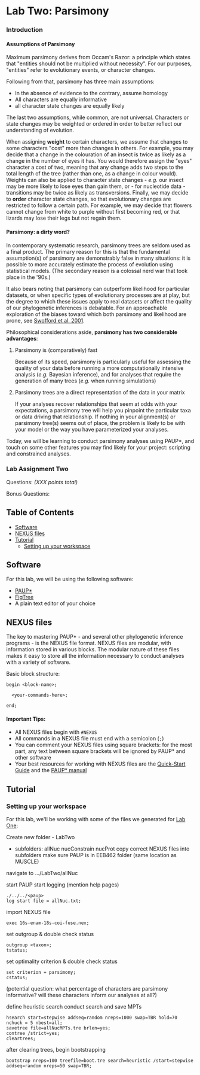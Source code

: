 # Lab Two: Parsimony 

### Introduction

#### Assumptions of Parsimony

Maximum parsimony derives from Occam's Razor: a principle which states that "entities should not be multiplied without necessity". For our purposes, "entities" refer to evolutionary events, or character changes.

Following from that, parsimony has three main assumptions:

- In the absence of evidence to the contrary, assume homology
- All characters are equally informative 
- all character state changes are equally likely

The last two assumptions, while common, are not universal. Characters or state changes may be weighted or ordered in order to better reflect our understanding of evolution.  

When assigning **weight** to certain characters, we assume that changes to some characters "cost" more than changes in others. For example, you may decide that a change in the colouration of an insect is twice as likely as a change in the number of eyes it has. You would therefore assign the "eyes" character a cost of two, meaning that any change adds two steps to the total length of the tree (rather than one, as a change in colour would). Weights can also be applied to character state changes - *e.g.* our insect may be more likely to lose eyes than gain them, or - for nucleotide data - transitions may be twice as likely as transversions. Finally, we may decide to **order** character state changes, so that evolutionary changes are restricted to follow a certain path. For example, we may decide that flowers cannot change from white to purple without first becoming red, or that lizards may lose their legs but not regain them. 

#### Parsimony: a dirty word?

In contemporary systematic research, parsimony trees are seldom used as a final product. The primary reason for this is that the fundamental assumption(s) of parsimony are demonstrably false in many situations: it is possible to more accurately estimate the process of evolution using statistical models. (The secondary reason is a colossal nerd war that took place in the '90s.) 

It also bears noting that parsimony can outperform likelihood for particular datasets, or when specific types of evolutionary processes are at play, but the degree to which these issues apply to real datasets or affect the quality of our phylogenetic inferences is debatable. For an approachable exploration of the biases toward which both parsimony and likelihood are prone, see [Swofford et al. 2001](https://www.jstor.org/stable/pdf/3070852.pdf?casa_token=m9pL7EqYpkgAAAAA:Yel2SDyznRU-RIrrcG2ttZJA0W926pfuWDu19qPuGeLFuUv9ozlXsw8uYtEuwqCsMPS9mhjnyjIA9DTQ6FhaR7uZwnkrHgrc9t9bJMNIwA5DYqxoZr7w).

Philosophical considerations aside, **parsimony has two considerable advantages**:

1. Parsimony is (comparatively) fast

    Because of its speed, parsimony is particularly useful for assessing the quality of your data before running a more computationally intensive analysis (*e.g.* Bayesian inference), and for analyses that require the generation of many trees (*e.g.* when running simulations)

2. Parsimony trees are a direct representation of the data in your matrix

    If your analyses recover relationships that seem at odds with your expectations, a parsimony tree will help you pinpoint the particular taxa or data driving that relationship. If nothing in your alignment(s) or parsimony tree(s) seems out of place, the problem is likely to be with your model or the way you have parameterized your analyses. 
    
Today, we will be learning to conduct parsimony analyses using PAUP*, and touch on some other features you may find likely for your project: scripting and constrained analyses.  


### Lab Assignment Two

Questions: *(XXX points total)*

Bonus Questions: []()

## Table of Contents
- [Software](#software)
- [NEXUS files](#NEXUS-files)
- [Tutorial](#tutorial)
  - [Setting up your workspace](#setting-up-your-workspace) 

## Software

For this lab, we will be using the following software: 

- [PAUP*](https://paup.phylosolutions.com/)
- [FigTree](http://tree.bio.ed.ac.uk/software/figtree/)
- A plain text editor of your choice 

## NEXUS files 

The key to mastering PAUP* - and several other phylogenetic inference programs - is the NEXUS file format. NEXUS files are modular, with information stored in various blocks. The modular nature of these files makes it easy to store all the information necessary to conduct analyses with a variety of software. 

Basic block structure: 

```
begin <block-name>;

  <your-commands-here>;

end;
```

#### Important Tips:

- All NEXUS files begin with `#NEXUS`
- All commands in a NEXUS file must end with a semicolon (`;`)
- You can comment your NEXUS files using square brackets: for the most part, any text between square brackets will be ignored by PAUP* and other software
- Your best resources for working with NEXUS files are the [Quick-Start Guide](http://paup.phylosolutions.com/tutorials/quick-start/) and the [PAUP* manual](http://phylosolutions.com/paup-documentation/paupmanual.pdf)


## Tutorial

### Setting up your workspace

For this lab, we'll be working with some of the files we generated for [Lab One](https://github.com/ddecarle/eeb462-2021/blob/main/LAB1_characterMatrices.md):

Create new folder - LabTwo
 - subfolders: allNuc nucConstrain nucProt
copy correct NEXUS files into subfolders
make sure PAUP is in EEB462 folder (same location as MUSCLE)

navigate to .../LabTwo/allNuc


start PAUP
start logging
(mention help pages)

```
./../../<paup>
log start file = allNuc.txt;
```

import NEXUS file

```
exec 16s-enam-18s-coi-fuse.nex;
```

set  outgroup & double check status
```
outgroup <taxon>;
tstatus;
```

set optimality criterion & double check status
```
set criterion = parsimony;
cstatus;
```

(potential question: what percentage of characters are parsimony informative? will these characters inform our analyses at all?)

define heuristic search
conduct search and save MPTs

```
hsearch start=stepwise addseq=random nreps=1000 swap=TBR hold=70 nchuck = 5 nbest=all;
savetree file=allNucMPTs.tre brlen=yes;
contree /strict=yes;
cleartrees;
```
after clearing trees, begin bootstrapping

```
bootstrap nreps=100 treefile=boot.tre search=heuristic /start=stepwise addseq=random nreps=50 swap=TBR;
```
